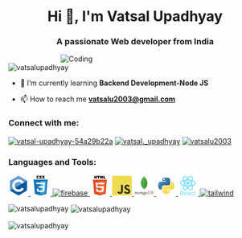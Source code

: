 <h1 align="center">Hi 👋, I'm Vatsal Upadhyay</h1>
<h3 align="center">A passionate Web developer from India</h3>

<img align="right" alt="Coding" width="400" src="https://media3.giphy.com/media/v1.Y2lkPTc5MGI3NjExaGl2bDVoNzZhMzVuenVtY2QydHQyb3FyZ3N1aW9saTFoMm9tbGRnZiZlcD12MV9pbnRlcm5hbF9naWZfYnlfaWQmY3Q9Zw/qgQUggAC3Pfv687qPC/giphy.gif">

<p align="left"> <img src="https://komarev.com/ghpvc/?username=vatsalupadhyay&label=Profile%20views&color=0e75b6&style=flat" alt="vatsalupadhyay" /> </p>

- 🌱 I’m currently learning **Backend Development-Node JS**

- 📫 How to reach me **vatsalu2003@gmail.com**

<h3 align="left">Connect with me:</h3>
<p align="left">
<a href="https://linkedin.com/in/vatsal-upadhyay-54a29b22a" target="blank"><img align="center" src="https://raw.githubusercontent.com/rahuldkjain/github-profile-readme-generator/master/src/images/icons/Social/linked-in-alt.svg" alt="vatsal-upadhyay-54a29b22a" height="30" width="40" /></a>
<a href="https://instagram.com/vatsal._upadhyay" target="blank"><img align="center" src="https://raw.githubusercontent.com/rahuldkjain/github-profile-readme-generator/master/src/images/icons/Social/instagram.svg" alt="vatsal._upadhyay" height="30" width="40" /></a>
<a href="https://www.hackerrank.com/vatsalu2003" target="blank"><img align="center" src="https://raw.githubusercontent.com/rahuldkjain/github-profile-readme-generator/master/src/images/icons/Social/hackerrank.svg" alt="vatsalu2003" height="30" width="40" /></a>
</p>

<h3 align="left">Languages and Tools:</h3>
<p align="left"> <a href="https://www.cprogramming.com/" target="_blank" rel="noreferrer"> <img src="https://raw.githubusercontent.com/devicons/devicon/master/icons/c/c-original.svg" alt="c" width="40" height="40"/> </a> <a href="https://www.w3schools.com/css/" target="_blank" rel="noreferrer"> <img src="https://raw.githubusercontent.com/devicons/devicon/master/icons/css3/css3-original-wordmark.svg" alt="css3" width="40" height="40"/> </a> <a href="https://firebase.google.com/" target="_blank" rel="noreferrer"> <img src="https://www.vectorlogo.zone/logos/firebase/firebase-icon.svg" alt="firebase" width="40" height="40"/> </a> <a href="https://www.w3.org/html/" target="_blank" rel="noreferrer"> <img src="https://raw.githubusercontent.com/devicons/devicon/master/icons/html5/html5-original-wordmark.svg" alt="html5" width="40" height="40"/> </a> <a href="https://developer.mozilla.org/en-US/docs/Web/JavaScript" target="_blank" rel="noreferrer"> <img src="https://raw.githubusercontent.com/devicons/devicon/master/icons/javascript/javascript-original.svg" alt="javascript" width="40" height="40"/> </a> <a href="https://www.mongodb.com/" target="_blank" rel="noreferrer"> <img src="https://raw.githubusercontent.com/devicons/devicon/master/icons/mongodb/mongodb-original-wordmark.svg" alt="mongodb" width="40" height="40"/> </a> <a href="https://www.python.org" target="_blank" rel="noreferrer"> <img src="https://raw.githubusercontent.com/devicons/devicon/master/icons/python/python-original.svg" alt="python" width="40" height="40"/> </a> <a href="https://reactjs.org/" target="_blank" rel="noreferrer"> <img src="https://raw.githubusercontent.com/devicons/devicon/master/icons/react/react-original-wordmark.svg" alt="react" width="40" height="40"/> </a> <a href="https://tailwindcss.com/" target="_blank" rel="noreferrer"> <img src="https://www.vectorlogo.zone/logos/tailwindcss/tailwindcss-icon.svg" alt="tailwind" width="40" height="40"/> </a> </p>

<p><img align="left" src="https://github-readme-stats.vercel.app/api/top-langs?username=vatsalupadhyay&show_icons=true&locale=en&layout=compact" alt="vatsalupadhyay" /></p>

<p>&nbsp;<img align="center" src="https://github-readme-stats.vercel.app/api?username=vatsalupadhyay&show_icons=true&locale=en" alt="vatsalupadhyay" /></p>

<p><img align="center" src="https://github-readme-streak-stats.herokuapp.com/?user=vatsalupadhyay&" alt="vatsalupadhyay" /></p>
